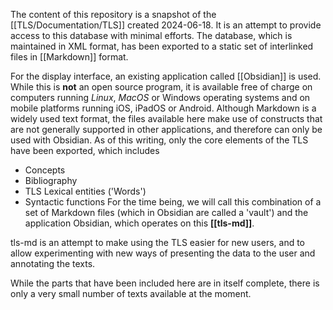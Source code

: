 The content of this repository is a snapshot of the [[TLS/Documentation/TLS]] created 2024-06-18. It is an attempt to provide access to this database with minimal efforts.  The database, which is maintained in XML format, has been exported to a static set of interlinked files in [[Markdown]] format. 

For the display interface, an existing application called [[Obsidian]] is used.  While this is **not** an open source program, it is available free of charge on computers running *Linux*, *MacOS* or Windows operating systems and on mobile platforms running iOS, iPadOS or Android. Although Markdown is a widely used text format, the files available here make use of constructs that are not generally supported in other applications, and therefore can only be used with Obsidian. 
As of this writing, only the core elements of the TLS have been exported, which includes
- Concepts
- Bibliography
- TLS Lexical entities ('Words')
- Syntactic functions
For the time being, we will call this combination of a set of Markdown files (which in Obsidian are called a 'vault') and the application Obsidian, which operates on this **[[tls-md]]**.  

tls-md is an attempt to make using the TLS easier for new users, and to allow experimenting with new ways of presenting the data to the user and annotating the texts. 

While the parts that have been included here are in itself complete, there is only a very small number of texts available at the moment. 